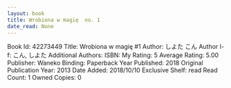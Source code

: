 ```yaml
---
layout: book
title: Wrobiona w magię  no. 1
date_read: None
---
```


Book Id: 42273449
Title: Wrobiona w magię #1
Author: しよた こん
Author l-f: こん, しよた
Additional Authors: 
ISBN: 
My Rating: 5
Average Rating: 5.00
Publisher: Waneko
Binding: Paperback
Year Published: 2018
Original Publication Year: 2013
Date Added: 2018/10/10
Exclusive Shelf: read
Read Count: 1
Owned Copies: 0

